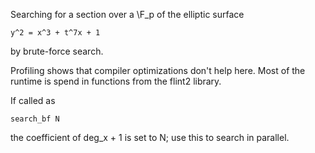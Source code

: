 Searching for a section over a \F_p of the elliptic surface

	y^2 = x^3 + t^7x + 1

by brute-force search.

Profiling shows that compiler optimizations don't help here. Most
of the runtime is spend in functions from the flint2 library.

If called as 

	search_bf N

the coefficient of deg_x + 1 is set to N; use this to search in
parallel.
